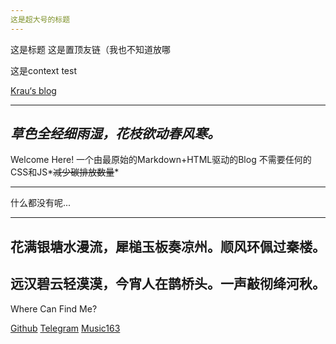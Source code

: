 ```yaml
---
这是超大号的标题
---
```


这是标题 这是置顶友链（我也不知道放哪

这是context test

[Krau‘s blog](http://krau.top/)

---

## ***草色全经细雨湿，花枝欲动春风寒。***

Welcome Here! 一个由最原始的Markdown+HTML驱动的Blog 不需要任何的CSS和JS*~~减少碳排放数量~~*

---

什么都没有呢...



















---

## 花满银塘水漫流，犀槌玉板奏凉州。顺风环佩过秦楼。

## 远汉碧云轻漠漠，今宵人在鹊桥头。一声敲彻绛河秋。

Where Can Find Me?

[Github](https://github.com/NyanWhite)           [Telegram](https://t.me/NyanWhite)           [Music163](https://music.163.com/user/home?id=2038664814)
